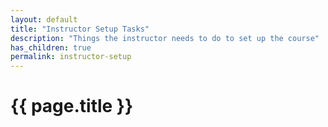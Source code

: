 ```yaml
---
layout: default
title: "Instructor Setup Tasks"
description: "Things the instructor needs to do to set up the course"
has_children: true
permalink: instructor-setup
---
```


# {{ page.title }}

